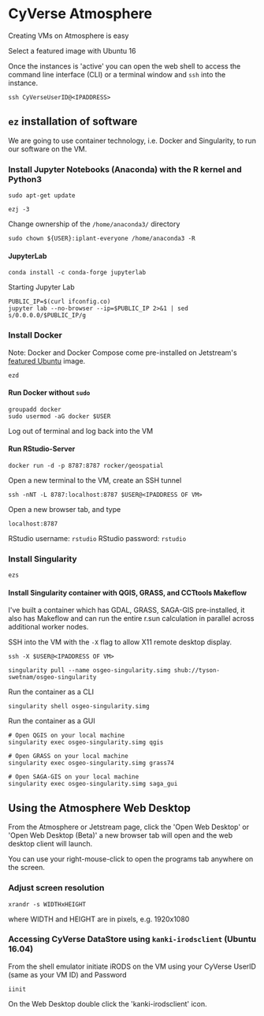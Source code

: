 # CyVerse Atmosphere

Creating VMs on Atmosphere is easy

Select a featured image with Ubuntu 16

Once the instances is 'active' you can open the web shell to access the command line interface (CLI) or a terminal window and `ssh` into the instance.

```
ssh CyVerseUserID@<IPADDRESS>
```

## `ez` installation of software

We are going to use container technology, i.e. Docker and Singularity, to run our software on the VM.

### Install Jupyter Notebooks (Anaconda) with the R kernel and Python3

```
sudo apt-get update
```

```
ezj -3
```

Change ownership of the `/home/anaconda3/` directory

```
sudo chown ${USER}:iplant-everyone /home/anaconda3 -R
```

#### JupyterLab

```
conda install -c conda-forge jupyterlab
```

Starting Jupyter Lab

```
PUBLIC_IP=$(curl ifconfig.co)
jupyter lab --no-browser --ip=$PUBLIC_IP 2>&1 | sed s/0.0.0.0/$PUBLIC_IP/g
```

### Install Docker

Note: Docker and Docker Compose come pre-installed on Jetstream's [featured Ubuntu](https://use.jetstream-cloud.org/application/images/107) image.

```
ezd
```

#### Run Docker without `sudo`

```
groupadd docker
sudo usermod -aG docker $USER
```
Log out of terminal and log back into the VM

#### Run RStudio-Server

```
docker run -d -p 8787:8787 rocker/geospatial
```

Open a new terminal to the VM, create an SSH tunnel

```
ssh -nNT -L 8787:localhost:8787 $USER@<IPADDRESS OF VM> 
```

Open a new browser tab, and type

```
localhost:8787
```
RStudio username: `rstudio`
RStudio password: `rstudio`
 
### Install Singularity

```
ezs
```

#### Install Singularity container with QGIS, GRASS, and CCTtools Makeflow

I've built a container which has GDAL, GRASS, SAGA-GIS pre-installed, it also has Makeflow and can run the entire r.sun calculation in parallel across additional worker nodes.

SSH into the VM with the `-X` flag to allow X11 remote desktop display.

```
ssh -X $USER@<IPADDRESS OF VM>
```

```
singularity pull --name osgeo-singularity.simg shub://tyson-swetnam/osgeo-singularity

```

Run the container as a CLI

```
singularity shell osgeo-singularity.simg
```

Run the container as a GUI

```
# Open QGIS on your local machine
singularity exec osgeo-singularity.simg qgis
```

```
# Open GRASS on your local machine
singularity exec osgeo-singularity.simg grass74
```

```
# Open SAGA-GIS on your local machine
singularity exec osgeo-singularity.simg saga_gui
```


## Using the Atmosphere Web Desktop

From the Atmosphere or Jetstream page, click the 'Open Web Desktop' or 'Open Web Desktop (Beta)' a new browser tab will open and the web desktop client will launch.

You can use your right-mouse-click to open the programs tab anywhere on the screen.

### Adjust screen resolution

```
xrandr -s WIDTHxHEIGHT
```
where WIDTH and HEIGHT are in pixels, e.g. 1920x1080

### Accessing CyVerse DataStore using `kanki-irodsclient` (Ubuntu 16.04)

From the shell emulator initiate iRODS on the VM using your CyVerse UserID (same as your VM ID) and Password

```
iinit
```

On the Web Desktop double click the 'kanki-irodsclient' icon.


